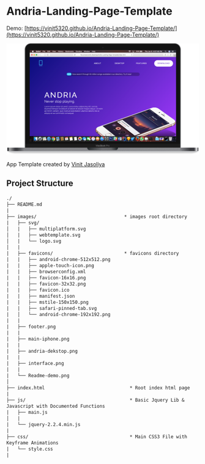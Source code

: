 # Andria-Landing-Page-Template

Demo: [https://vinit5320.github.io/Andria-Landing-Page-Template/](https://vinit5320.github.io/Andria-Landing-Page-Template/)

![Andria Demo](/images/Readme-demo.png)

App Template created by [Vinit Jasoliya](http://www.vinitjasoliya.in/)


## Project Structure
```
./
├── README.md
|
├── images/                                * images root directory
|   ├── svg/                              
│   |   ├── multiplatform.svg
│   |   ├── webtemplate.svg
│   |   └── logo.svg
│   |
|   ├── favicons/                          * favicons directory
|   |   ├── android-chrome-512x512.png
|   |   ├── apple-touch-icon.png
|   |   ├── browserconfig.xml
|   |   ├── favicon-16x16.png
|   |   ├── favicon-32x32.png
|   |   ├── favicon.ico
|   |   ├── manifest.json
|   |   ├── mstile-150x150.png
|   |   ├── safari-pinned-tab.svg
|   │   └── android-chrome-192x192.png
|   |   
|   ├── footer.png
|   |   
|   ├── main-iphone.png   
|   |   
|   ├── andria-dekstop.png   
|   |
|   ├── interface.png   
|   |
|   └── Readme-demo.png
│
├── index.html                               * Root index html page
|
├── js/                                      * Basic Jquery Lib & Javascript with Documented Functions
|   ├── main.js                              
│   |
|   └── jquery-2.2.4.min.js
|
├── css/                                     * Main CSS3 File with Keyframe Animations
|   └── style.css
|
```

